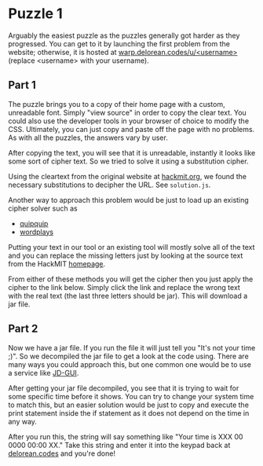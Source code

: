 Puzzle 1
========

Arguably the easiest puzzle as the puzzles generally got harder as they progressed. You can get to it by launching the first problem from the website; otherwise, it is hosted at [warp.delorean.codes/u/\<username>](https://warp.delorean.codes/u/<username>) (replace \<username> with your username).

Part 1
------

The puzzle brings you to a copy of their home page with a custom, unreadable font. Simply "view source" in order to copy the clear text. You could also use the developer tools in your browser of choice to modify the CSS. Ultimately, you can just copy and paste off the page with no problems. As with all the puzzles, the answers vary by user.

After copying the text, you will see that it is unreadable, instantly it looks like some sort of cipher text. So we tried to solve it using a substitution cipher.

Using the cleartext from the original website at [hackmit.org](https://hackmit.org), we found the necessary substitutions to decipher the URL. See `solution.js`.

Another way to approach this problem would be just to load up an existing cipher solver such as

- [quipquip](http://quipqiup.com)
- [wordplays](http://www.wordplays.com/cryptogram)

Putting your text in our tool or an existing tool will mostly solve all of the text and you can replace the missing letters just by looking at the source text from the HackMIT [homepage](https://hackmit.org).

From either of these methods you will get the cipher then you just apply the cipher to the link below. Simply click the link and replace the wrong text with the real text (the last three letters should be jar). This will download a jar file.

Part 2
------

Now we have a jar file. If you run the file it will just tell you "It's not your time ;)". So we decompiled the jar file to get a look at the code using. There are many ways you could approach this, but one common one would be to use a service like [JD-GUI](http://jd.benow.ca).

After getting your jar file decompiled, you see that it is trying to wait for some specific time before it shows. You can try to change your system time to match this, but an easier solution would be just to copy and execute the print statement inside the if statement as it does not depend on the time in any way.

After you run this, the string will say something like "Your time is XXX 00 0000 00:00 XX." Take this string and enter it into the keypad back at [delorean.codes](https://delorean.codes) and you're done!


